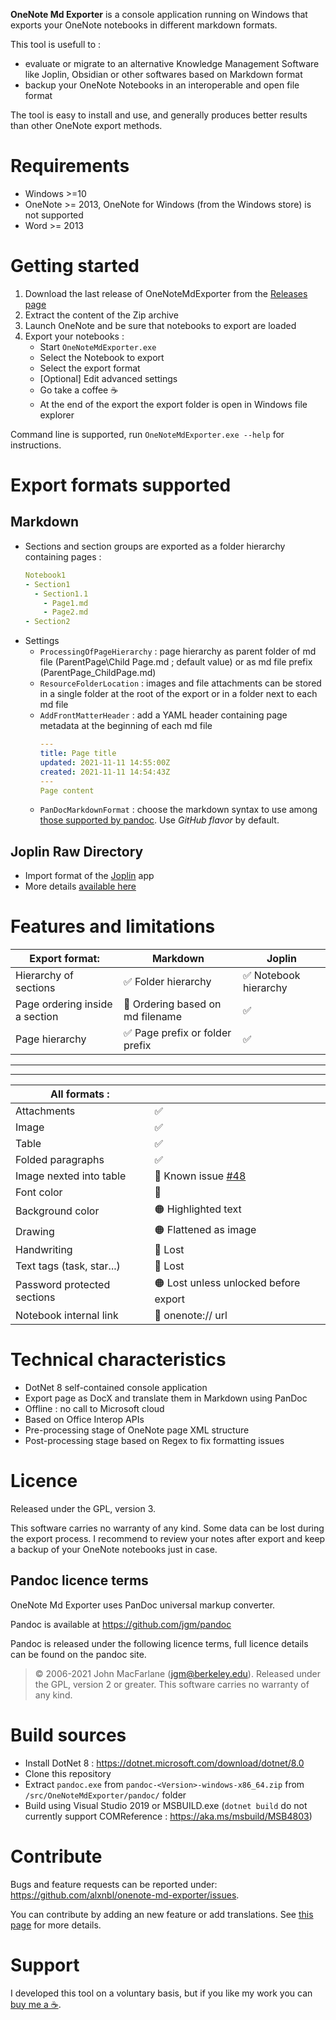 **OneNote Md Exporter** is a console application running on Windows that exports your OneNote notebooks in different markdown formats.

This tool is usefull to :
* evaluate or migrate to an alternative Knowledge Management Software like Joplin, Obsidian or other softwares based on Markdown format
* backup your OneNote Notebooks in an interoperable and open file format

The tool is easy to install and use, and generally produces better results than other OneNote export methods.

# Requirements

- Windows >=10
- OneNote >= 2013, OneNote for Windows (from the Windows store) is not supported
- Word >= 2013

# Getting started

1. Download the last release of OneNoteMdExporter from the [Releases page](https://github.com/alxnbl/onenote-md-exporter/releases)
2. Extract the content of the Zip archive
3. Launch OneNote and be sure that notebooks to export are loaded
4. Export your notebooks :
   * Start `OneNoteMdExporter.exe`
   * Select the Notebook to export
   * Select the export format
   * [Optional] Edit advanced settings
   * Go take a coffee ☕
   * At the end of the export the export folder is open in Windows file explorer

Command line is supported, run `OneNoteMdExporter.exe --help` for instructions.

# Export formats supported

## Markdown

* Sections and section groups are exported as a folder hierarchy containing pages :
   ```yaml
   Notebook1
   - Section1
     - Section1.1
       - Page1.md
       - Page2.md
   - Section2
   ```
* Settings
  * `ProcessingOfPageHierarchy` : page hierarchy as parent folder of md file (ParentPage\Child Page.md ; default value) or as md file prefix (ParentPage_ChildPage.md)
  * `ResourceFolderLocation` : images and file attachments can be stored in a single folder at the root of the export or in a folder next to each md file
  * `AddFrontMatterHeader` : add a YAML header containing page metadata at the beginning of each md file
    ```yaml
    ---
    title: Page title
    updated: 2021-11-11 14:55:00Z
    created: 2021-11-11 14:54:43Z
    ---
    Page content
    ```
  * `PanDocMarkdownFormat` : choose the markdown syntax to use among [those supported by pandoc](https://pandoc.org/MANUAL.html#general-options). Use *GitHub flavor* by default.

## Joplin Raw Directory

* Import format of the  [Joplin](https://github.com/laurent22/joplin) app
* More details [available here](/doc/migration-to-joplin.md)

# Features and limitations

| Export format: | Markdown | Joplin |
| --- | --- | --- |
| Hierarchy of sections | ✅ Folder hierarchy | ✅ Notebook hierarchy |
| Page ordering inside a section | 🔴 Ordering based on md filename | ✅ |
| Page hierarchy | ✅ Page prefix or folder prefix | ✅ |


___
___

| All formats : |  |
| --- | --- |
| Attachments  | ✅ |
| Image  | ✅ |
| Table  | ✅ |
| Folded paragraphs | ✅ |
| Image nexted into table | 🔴 Known issue [#48](https://github.com/alxnbl/onenote-md-exporter/issues/48) |
| Font color| 🔴 |
| Background color  | 🟠 Highlighted text |
| Drawing | 🟠 Flattened as image | 
| Handwriting  | 🔴 Lost |
| Text tags (task, star...)  | 🔴 Lost |
| Password protected sections | 🟠 Lost unless unlocked before export |
| Notebook internal link | 🔴 onenote:// url |

# Technical characteristics

* DotNet 8 self-contained console application
* Export page as DocX and translate them in Markdown using PanDoc
* Offline : no call to Microsoft cloud
* Based on Office Interop APIs
* Pre-processing stage of OneNote page XML structure
* Post-processing stage based on Regex to fix formatting issues

# Licence

Released under the GPL, version 3.

This software carries no warranty of any kind. Some data can be lost during the export process. I recommend to review your notes after export and keep a backup of your OneNote notebooks just in case.

## Pandoc licence terms

OneNote Md Exporter uses PanDoc universal markup converter.

Pandoc is available at https://github.com/jgm/pandoc

Pandoc is released under the following licence terms, full licence details can be found on the pandoc site.

> © 2006-2021 John MacFarlane (jgm@berkeley.edu). Released under the GPL, version 2 or greater. This software carries no warranty of any kind.


# Build sources

* Install DotNet 8 : https://dotnet.microsoft.com/download/dotnet/8.0
* Clone this repository
* Extract `pandoc.exe` from `pandoc-<Version>-windows-x86_64.zip` from `/src/OneNoteMdExporter/pandoc/` folder
* Build using Visual Studio 2019 or MSBUILD.exe (`dotnet build` do not currently support COMReference : https://aka.ms/msbuild/MSB4803) 

# Contribute

Bugs and feature requests can be reported under: https://github.com/alxnbl/onenote-md-exporter/issues.

You can contribute by adding an new feature or add translations. See [this page](/doc/contribute.md) for more details.

# Support

I developed this tool on a voluntary basis, but if you like my work you can [buy me a ☕](https://www.buymeacoffee.com/alxnbl).
